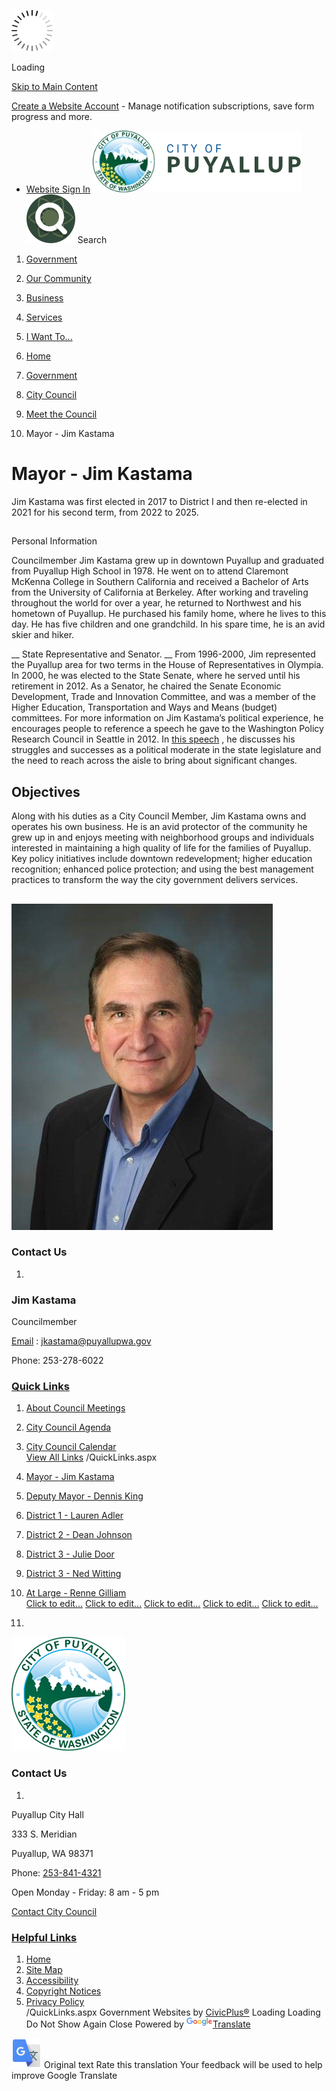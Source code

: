   ![Loading](images/7f17ec08046f6b08ff87df8580175ee830a4bc0076127d6a9d7e5a0f0193669c.gif) 

Loading

  [Skip to Main Content](https://www.cityofpuyallup.org/634/Mayor---Jim-Kastama#cc380c4b0f-a4af-4141-997a-19a1da6d6f3e)  

 [Create a Website Account](https://www.cityofpuyallup.org/MyAccount/ProfileCreate)  - Manage notification subscriptions, save form progress and more.    

 *  [Website Sign In](https://www.cityofpuyallup.org/MyAccount) 
  [![Homepage](images/cb40a14f06a1baaf2e75143c37e500f51081c1057078be8d498af4a9aab114e6)](https://www.cityofpuyallup.org/634/Mayor---Jim-Kastama)   [![Search Button](images/4b95f556c984cba4b89679babbf2512e4f9f992815b4e99e7d19b037b0205833)](https://www.cityofpuyallup.org/Search/Results) Search 

 1.  [Government](https://www.cityofpuyallup.org/27/Government) 
 1.  [Our Community](https://www.cityofpuyallup.org/31/Our-Community) 
 1.  [Business](https://www.cityofpuyallup.org/35/Business) 
 1.  [Services](https://www.cityofpuyallup.org/101/Services) 
 1.  [I Want To...](https://www.cityofpuyallup.org/9/I-Want-To) 

 1.  [Home](https://www.cityofpuyallup.org/634/Mayor---Jim-Kastama) 
 1.  [Government](https://www.cityofpuyallup.org/27/Government) 
 1.  [City Council](https://www.cityofpuyallup.org/631/City-Council) 
 1.  [Meet the Council](https://www.cityofpuyallup.org/633/Meet-the-Council) 
 1. Mayor - Jim Kastama

# Mayor - Jim Kastama

Jim Kastama was first elected in 2017 to District I and then re-elected in 2021 for his second term, from 2022 to 2025. 

## 

 Personal Information

 Councilmember Jim Kastama grew up in downtown Puyallup and graduated from Puyallup High School in 1978. He went on to attend Claremont McKenna College in Southern California and received a Bachelor of Arts from the University of California at Berkeley.  After working and traveling throughout the world for over a year, he returned to Northwest and his hometown of Puyallup. He purchased his family home, where he lives to this day.  He has five children and one grandchild.  In his spare time, he is an avid skier and hiker.   

 __ State Representative and Senator. __  From 1996-2000, Jim represented the Puyallup area for two terms in the House of Representatives in Olympia. In 2000, he was elected to the State Senate, where he served until his retirement in 2012. As a Senator, he chaired the Senate Economic Development, Trade and Innovation Committee, and was a member of the Higher Education, Transportation and Ways and Means (budget) committees.  For more information on Jim Kastama’s political experience, he encourages people to reference a speech he gave to the Washington Policy Research Council in Seattle in 2012. In   [this speech](https://washingtonstatewire.com/kastama-tells-his-story)  , he discusses his struggles and successes as a political moderate in the state legislature and the need to reach across the aisle to bring about significant changes.   

## Objectives

Along with his duties as a City Council Member, Jim Kastama owns and operates his own business. He is an avid protector of the community he grew up in and enjoys meeting with neighborhood groups and individuals interested in maintaining a high quality of life for the families of Puyallup.  Key policy initiatives include downtown redevelopment; higher education recognition; enhanced police protection; and using the best management practices to transform the way the city government delivers services. 

## 

  ![Councilmember Jim Kastama](images/79adc984546cacc4e5f9ed233d8d48e05bb50e69d53c298852c6a0b6945c3e90)  

### Contact Us

 1.    

### Jim Kastama   

Councilmember   

 [Email](mailto:jkastama@puyallupwa.gov) : jkastama@puyallupwa.gov   

Phone: 253-278-6022   

###  [Quick Links](https://www.cityofpuyallup.org/QuickLinks.aspx?CID=84) 

 1.  [About Council Meetings](https://www.cityofpuyallup.org/637)  
 1.  [City Council Agenda](https://www.cityofpuyallup.org/827/Agendas-Minutes-and-Videos)  
 1.  [City Council Calendar](https://www.cityofpuyallup.org/DocumentCenter/View/19481/2025-Council-Calendar)  
  [View All Links](https://www.cityofpuyallup.org/QuickLinks.aspx?CID=84)  /QuickLinks.aspx 

 1.   [Mayor - Jim Kastama](https://www.cityofpuyallup.org/634/Mayor---Jim-Kastama)  
 1.   [Deputy Mayor - Dennis King](https://www.cityofpuyallup.org/638/Deputy-Mayor---Dennis-King)  
 1.   [District 1 - Lauren Adler](https://www.cityofpuyallup.org/635/District-1---Lauren-Adler)  
 1.   [District 2 - Dean Johnson](https://www.cityofpuyallup.org/671/District-2---Dean-Johnson)  
 1.   [District 3 - Julie Door](https://www.cityofpuyallup.org/666/District-3---Julie-Door)  
 1.   [District 3 - Ned Witting](https://www.cityofpuyallup.org/669/District-3---Ned-Witting)  
 1.   [At Large - Renne Gilliam](https://www.cityofpuyallup.org/665/At-Large---Renne-Gilliam)  
  [Click to edit...](https://www.cityofpuyallup.org/634/Mayor---Jim-Kastama)   [Click to edit...](https://www.facebook.com/PuyallupGov)   [Click to edit...](https://twitter.com/PuyallupGov)   [Click to edit...](https://www.instagram.com/puyallupgov)   [Click to edit...](https://www.youtube.com/channel/UCWyCf7gRu9EdyGcptKeYd_Q)  

 1.    

 ![City of Puyallup Logo](images/e696cace5aba498cc321ac5836d50937ea2debf675026f642a108b96a2dda46b)    

### Contact Us

 1.    

Puyallup City Hall   

333 S. Meridian   

Puyallup, WA 98371   

Phone:  [253-841-4321]()    

Open Monday - Friday: 8 am - 5 pm   

 [Contact City Council](https://www.cityofpuyallup.org/633/Meet-the-Council)    

###  [Helpful Links](https://www.cityofpuyallup.org/QuickLinks.aspx?CID=153) 

 1.  [Home](https://www.cityofpuyallup.org/634/Mayor---Jim-Kastama)  
 1.  [Site Map](https://www.cityofpuyallup.org/sitemap)  
 1.  [Accessibility](https://www.cityofpuyallup.org/accessibility)  
 1.  [Copyright Notices](https://www.cityofpuyallup.org/site/copyright)  
 1.  [Privacy Policy](https://www.cityofpuyallup.org/privacy)  
 /QuickLinks.aspx Government Websites by [CivicPlus®](https://connect.civicplus.com/referral)  Loading Loading Do Not Show Again Close Powered by  [![Google Translate](images/3f3f3a8d0882c4edd13c1755632554f3042dd0f45af91da1e753b94d76c2513f.png)Translate](https://translate.google.com)  

  ![](images/13a949374212f668e5cb41968b00a15c585519968fe4f6c7f4975d235370f0d0.svg)  Original text Rate this translation Your feedback will be used to help improve Google Translate 
